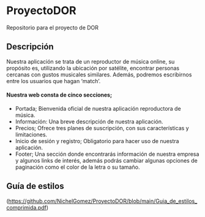 # ProyectoDOR
Repositorio para el proyecto de DOR

## Descripción

Nuestra aplicación se trata de un reproductor de música online, su propósito es, utilizando la ubicación por satélite, encontrar personas cercanas con gustos musicales similares. Además, podremos escribirnos entre los usuarios que hagan ‘match’.

#### Nuestra web consta de cinco secciones;

- Portada; Bienvenida oficial de nuestra aplicación reproductora de música.
- Información: Una breve descripción de nuestra aplicación.
- Precios; Ofrece tres planes de suscripción, con sus características y limitaciones.
- Inicio de sesión y registro; Obligatorio para hacer uso de nuestra aplicación.
- Footer; Una sección donde encontrarás información de nuestra empresa y algunos links de interés, además podrás cambiar algunas opciones de paginación como el color de la letra o su tamaño.

## Guía de estilos
(https://github.com/NichelGomez/ProyectoDOR/blob/main/Guia_de_estilos_comprimida.pdf)
